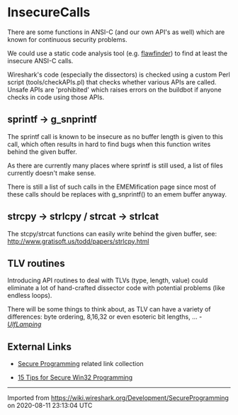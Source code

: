 # InsecureCalls

There are some functions in ANSI-C (and our own API's as well) which are known for continuous security problems.

We could use a static code analysis tool (e.g. [flawfinder](http://www.dwheeler.com/flawfinder/)) to find at least the insecure ANSI-C calls.

Wireshark's code (especially the dissectors) is checked using a custom Perl script (tools/checkAPIs.pl) that checks whether various APIs are called. Unsafe APIs are 'prohibited' which raises errors on the buildbot if anyone checks in code using those APIs.

## sprintf -\> g\_snprintf

The sprintf call is known to be insecure as no buffer length is given to this call, which often results in hard to find bugs when this function writes behind the given buffer.

As there are currently many places where sprintf is still used, a list of files currently doesn't make sense.

There is still a list of such calls in the EMEMification page since most of these calls should be replaces with g\_snprintf() to an emem buffer anyway.

## strcpy -\> strlcpy / strcat -\> strlcat

The stcpy/strcat functions can easily write behind the given buffer, see: <http://www.gratisoft.us/todd/papers/strlcpy.html>

## TLV routines

Introducing API routines to deal with TLVs (type, length, value) could eliminate a lot of hand-crafted dissector code with potential problems (like endless loops).

There will be some things to think about, as TLV can have a variety of differences: byte ordering, 8,16,32 or even esoteric bit lengths, ... - *[UlfLamping](/UlfLamping)*

## External Links

  - [Secure Programming](http://users.tkk.fi/~asuortti/secprog.html) related link collection

  - [15 Tips for Secure Win32 Programming](http://archive.devx.com/upload/free/features/zones/security/articles/2000/12dec00/mh1200/mh1200-1.asp)

---

Imported from https://wiki.wireshark.org/Development/SecureProgramming on 2020-08-11 23:13:04 UTC
